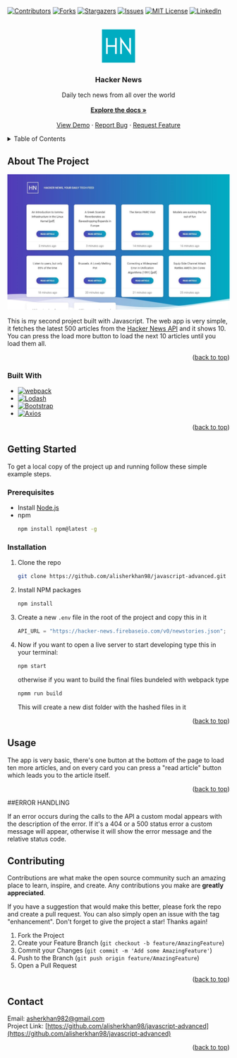 <a name="readme-top"></a>

<!-- PROJECT SHIELDS -->
<!--
*** I'm using markdown "reference style" links for readability.
*** Reference links are enclosed in brackets [ ] instead of parentheses ( ).
*** See the bottom of this document for the declaration of the reference variables
*** for contributors-url, forks-url, etc. This is an optional, concise syntax you may use.
*** https://www.markdownguide.org/basic-syntax/#reference-style-links
-->

[![Contributors][contributors-shield]][contributors-url]
[![Forks][forks-shield]][forks-url]
[![Stargazers][stars-shield]][stars-url]
[![Issues][issues-shield]][issues-url]
[![MIT License][license-shield]][license-url]
[![LinkedIn][linkedin-shield]][linkedin-url]

<!-- PROJECT LOGO -->
<br />
<div align="center">
  <a href="https://github.com/github_username/repo_name">
    <img src="src/assets/img/logo.png" alt="Logo" width="80" height="80">
  </a>

<h3 align="center">Hacker News</h3>

  <p align="center">
    Daily tech news from all over the world
    <br />
    <br />
    <a href="https://github.com/alisherkhan98/javascript-advanced"><strong>Explore the docs »</strong></a>
    <br />
    <br />
    <a href="https://jovial-nougat-5950a7.netlify.app/">View Demo</a>
    ·
    <a href="https://github.com/alisherkhan98/javascript-advanced/issues">Report Bug</a>
    ·
    <a href="https://github.com/alisherkhan98/javascript-advanced/issues">Request Feature</a>
  </p>
</div>

<!-- TABLE OF CONTENTS -->
<details>
  <summary>Table of Contents</summary>
  <ol>
    <li>
      <a href="#about-the-project">About The Project</a>
      <ul>
        <li><a href="#built-with">Built With</a></li>
      </ul>
    </li>
    <li>
      <a href="#getting-started">Getting Started</a>
      <ul>
        <li><a href="#prerequisites">Prerequisites</a></li>
        <li><a href="#installation">Installation</a></li>
      </ul>
    </li>
    <li><a href="#usage">Usage</a></li>
    <li><a href="#contributing">Contributing</a></li>
    <li><a href="#contact">Contact</a></li>
  </ol>
</details>

<!-- ABOUT THE PROJECT -->

## About The Project

![Product Name Screen Shot][product-screenshot]

This is my second project built with Javascript. The web app is very simple, it fetches the latest 500 articles from the [Hacker News API](https://github.com/HackerNews/API) and it shows 10. You can press the load more button to load the next 10 articles until you load them all.

<p align="right">(<a href="#readme-top">back to top</a>)</p>

### Built With

- [![webpack][webpack.com]][webpack-url]
- [![Lodash][lodash.com]][lodash-url]
- [![Bootstrap][bootstrap.com]][bootstrap-url]
- [![Axios][axios.com]][axios-url]

<p align="right">(<a href="#readme-top">back to top</a>)</p>

<!-- GETTING STARTED -->

## Getting Started

To get a local copy of the project up and running follow these simple example steps.

### Prerequisites

- Install [Node.js](https://nodejs.org/it/download)
- npm
  ```sh
  npm install npm@latest -g
  ```

### Installation

1. Clone the repo
   ```sh
   git clone https://github.com/alisherkhan98/javascript-advanced.git
   ```
2. Install NPM packages
   ```sh
   npm install
   ```
3. Create a new `.env` file in the root of the project and copy this in it
   ```js
   API_URL = "https://hacker-news.firebaseio.com/v0/newstories.json";
   ```
4. Now if you want to open a live server to start developing type this in your terminal:

   ```sh
   npm start
   ```

   otherwise if you want to build the final files bundeled with webpack type

   ```sh
   npmm run build
   ```

   This will create a new dist folder with the hashed files in it

<p align="right">(<a href="#readme-top">back to top</a>)</p>

<!-- USAGE EXAMPLES -->

## Usage

The app is very basic, there's one button at the bottom of the page to load ten more articles, and on every card you can press a "read article" button which leads you to the article itself.

<p align="right">(<a href="#readme-top">back to top</a>)</p>

##ERROR HANDLING

If an error occurs during the calls to the API a custom modal appears with the description of the error. If it's a 404 or a 500 status error a custom message will appear, otherwise it will show the error message and the relative status code.

<!-- CONTRIBUTING -->

## Contributing

Contributions are what make the open source community such an amazing place to learn, inspire, and create. Any contributions you make are **greatly appreciated**.

If you have a suggestion that would make this better, please fork the repo and create a pull request. You can also simply open an issue with the tag "enhancement".
Don't forget to give the project a star! Thanks again!

1. Fork the Project
2. Create your Feature Branch (`git checkout -b feature/AmazingFeature`)
3. Commit your Changes (`git commit -m 'Add some AmazingFeature'`)
4. Push to the Branch (`git push origin feature/AmazingFeature`)
5. Open a Pull Request

<p align="right">(<a href="#readme-top">back to top</a>)</p>

<!-- CONTACT -->

## Contact

Email: asherkhan982@gmail.com
<br/>
Project Link: [https://github.com/alisherkhan98/javascript-advanced](https://github.com/alisherkhan98/javascript-advanced)

<p align="right">(<a href="#readme-top">back to top</a>)</p>

<!-- MARKDOWN LINKS & IMAGES -->
<!-- https://www.markdownguide.org/basic-syntax/#reference-style-links -->

[contributors-shield]: https://img.shields.io/github/contributors/alisherkhan98/javascript-advanced.svg?style=for-the-badge
[contributors-url]: https://github.com/github_username/repo_name/graphs/contributors
[forks-shield]: https://img.shields.io/github/forks/alisherkhan98/javascript-advanced.svg?style=for-the-badge
[forks-url]: https://github.com/alisherkhan98/javascript-advanced/network/members
[stars-shield]: https://img.shields.io/github/stars/alisherkhan98/javascript-advanced.svg?style=for-the-badge
[stars-url]: https://github.com/alisherkhan98/javascript-advanced/stargazers
[issues-shield]: https://img.shields.io/github/issues/alisherkhan98/javascript-advanced.svg?style=for-the-badge
[issues-url]: https://github.com/alisherkhan98/javascript-advanced/issues
[license-shield]: https://img.shields.io/github/license/alisherkhan98/javascript-advanced.svg?style=for-the-badge
[license-url]: https://github.com/alisherkhan98/javascript-advanced/blob/master/LICENSE.txt
[linkedin-shield]: https://img.shields.io/badge/-LinkedIn-black.svg?style=for-the-badge&logo=linkedin&colorB=555
[linkedin-url]: https://linkedin.com/in/ali-sher-khan-1331a8205
[product-screenshot]: src/assets/img/screenshot.jpg
[bootstrap.com]: https://img.shields.io/badge/Bootstrap-563D7C?style=for-the-badge&logo=bootstrap&logoColor=white
[bootstrap-url]: https://getbootstrap.com
[webpack.com]: https://img.shields.io/badge/-Webpack-8DD6F9?style=for-the-badge&logo=webpack&logoColor=black
[webpack-url]: https://webpack.js.org
[lodash.com]: https://img.shields.io/badge/-lodash-3492FF?style=for-the-badge&logo=lodash&logoColor=white
[lodash-url]: https://lodash.com
[axios.com]: https://img.shields.io/badge/-axios-7e3e8d?style=for-the-badge&logoColor=white
[axios-url]: https://axios-http.com

